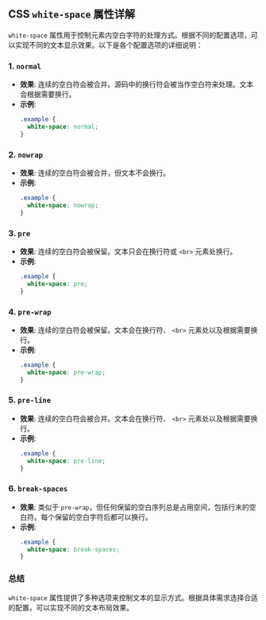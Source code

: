 
## CSS `white-space` 属性详解

`white-space` 属性用于控制元素内空白字符的处理方式。根据不同的配置选项，可以实现不同的文本显示效果。以下是各个配置选项的详细说明：

### 1. `normal`
- **效果**: 连续的空白符会被合并。源码中的换行符会被当作空白符来处理。文本会根据需要换行。
- **示例**:
  ```css
  .example {
    white-space: normal;
  }
  ```

### 2. `nowrap`
- **效果**: 连续的空白符会被合并，但文本不会换行。
- **示例**:
  ```css
  .example {
    white-space: nowrap;
  }
  ```

### 3. `pre`
- **效果**: 连续的空白符会被保留。文本只会在换行符或 `<br>` 元素处换行。
- **示例**:
  ```css
  .example {
    white-space: pre;
  }
  ```

### 4. `pre-wrap`
- **效果**: 连续的空白符会被保留。文本会在换行符、 `<br>` 元素处以及根据需要换行。
- **示例**:
  ```css
  .example {
    white-space: pre-wrap;
  }
  ```

### 5. `pre-line`
- **效果**: 连续的空白符会被合并。文本会在换行符、 `<br>` 元素处以及根据需要换行。
- **示例**:
  ```css
  .example {
    white-space: pre-line;
  }
  ```

### 6. `break-spaces`
- **效果**: 类似于 `pre-wrap`，但任何保留的空白序列总是占用空间，包括行末的空白符。每个保留的空白字符后都可以换行。
- **示例**:
  ```css
  .example {
    white-space: break-spaces;
  }
  ```

### 总结
`white-space` 属性提供了多种选项来控制文本的显示方式。根据具体需求选择合适的配置，可以实现不同的文本布局效果。
